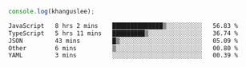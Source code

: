 ```js
console.log(khanguslee);
```

<!--START_SECTION:waka-->

```txt
JavaScript   8 hrs 2 mins    ██████████████▒░░░░░░░░░░   56.83 %
TypeScript   5 hrs 11 mins   █████████▒░░░░░░░░░░░░░░░   36.74 %
JSON         43 mins         █▒░░░░░░░░░░░░░░░░░░░░░░░   05.09 %
Other        6 mins          ▒░░░░░░░░░░░░░░░░░░░░░░░░   00.80 %
YAML         3 mins          ░░░░░░░░░░░░░░░░░░░░░░░░░   00.39 %
```

<!--END_SECTION:waka-->

<!--
**khanguslee/khanguslee** is a ✨ _special_ ✨ repository because its `README.md` (this file) appears on your GitHub profile.

Here are some ideas to get you started:

- 🔭 I’m currently working on ...
- 🌱 I’m currently learning ...
- 👯 I’m looking to collaborate on ...
- 🤔 I’m looking for help with ...
- 💬 Ask me about ...
- 📫 How to reach me: ...
- 😄 Pronouns: ...
- ⚡ Fun fact: ...
-->
